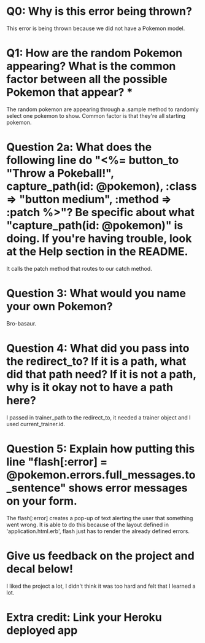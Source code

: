 # Q0: Why is this error being thrown?
This error is being thrown because we did not have a Pokemon model.

# Q1: How are the random Pokemon appearing? What is the common factor between all the possible Pokemon that appear? *
The random pokemon are appearing through a .sample method to randomly select one pokemon to show. Common factor is that they're all starting pokemon.

# Question 2a: What does the following line do "<%= button_to "Throw a Pokeball!", capture_path(id: @pokemon), :class => "button medium", :method => :patch %>"? Be specific about what "capture_path(id: @pokemon)" is doing. If you're having trouble, look at the Help section in the README.
It calls the patch method that routes to our catch method.

# Question 3: What would you name your own Pokemon?
Bro-basaur.

# Question 4: What did you pass into the redirect_to? If it is a path, what did that path need? If it is not a path, why is it okay not to have a path here?
I passed in trainer_path to the redirect_to, it needed a trainer object and I used current_trainer.id.

# Question 5: Explain how putting this line "flash[:error] = @pokemon.errors.full_messages.to_sentence" shows error messages on your form.
The flash[:error] creates a pop-up of text alerting the user that something went wrong.
It is able to do this because of the layout defined in 'application.html.erb', flash just has to render the already defined errors.

# Give us feedback on the project and decal below!
I liked the project a lot, I didn't think it was too hard and felt that I learned a lot.

# Extra credit: Link your Heroku deployed app
